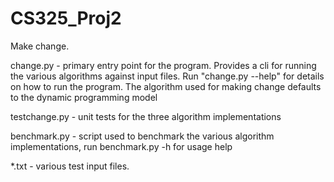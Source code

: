 # CS325_Proj2
Make change.

change.py - primary entry point for the program. Provides a cli for running
  the various algorithms against input files. Run "change.py --help" for
  details on how to run the program. The algorithm used for making change
  defaults to the dynamic programming model

testchange.py - unit tests for the three algorithm implementations

benchmark.py - script used to benchmark the various algorithm implementations,
  run benchmark.py -h for usage help

*.txt - various test input files.

